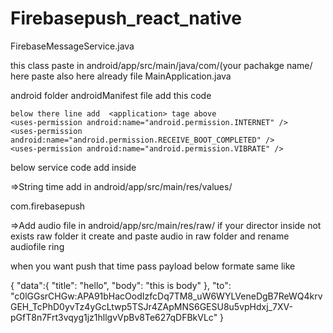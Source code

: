 # Firebasepush_react_native

FirebaseMessageService.java

this class paste in android/app/src/main/java/com/(your pachakge name/ here paste also here already file MainApplication.java

android folder androidManifest file add this code


    below there line add  <application> tage above 
    <uses-permission android:name="android.permission.INTERNET" />
    <uses-permission android:name="android.permission.RECEIVE_BOOT_COMPLETED" />
    <uses-permission android:name="android.permission.VIBRATE" />

   below service code add  <application> inside

 <service
        android:name="com.firebasepush.FirebaseMessageService">
        <intent-filter>
            <action android:name="com.google.firebase.MESSAGING_EVENT" />
        </intent-filter>
      </service>


=>String time add in android/app/src/main/res/values/

 <string name="default_notification_channel_id">com.firebasepush</string>

=>Add audio file in android/app/src/main/res/raw/
 if your director inside not exists raw folder it create and paste audio in raw folder and rename audiofile ring

when you want push that time pass payload below formate same like

{
  "data":{
    "title": "hello",
    "body": "this is body"
  },
  "to": "c0lGGsrCHGw:APA91bHacOodIzfcDq7TM8_uW6WYLVeneDgB7ReWQ4krvGEH_TcPhD0yvTz4yGcLtwp5TSJr4ZApMNS6GESU8u5vpHdxj_7XV-pGfT8n7Frt3vqyg1jz1hllgvVpBv8Te627qDFBkVLc"
}
